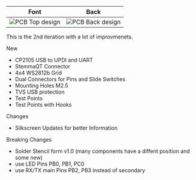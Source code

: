|     Font      |     Back      |
| ------------- | ------------- |
|![PCB Top design](https://github.com/<<repo_name>>/releases/download/<<tag>>/<<ID>>_<<project_name>>_<<version>>_PCBdraw_Top.png)|![PCB Back design](https://github.com/<<repo_name>>/releases/download/<<tag>>/<<ID>>_<<project_name>>_<<version>>_PCBdraw_Back.png)|

This is the 2nd iteration with a lot of improvmenets. 

New
* CP2105 USB to UPDI and UART
* StemmaQT Connector
* 4x4 WS2812b Grid 
* Dual Connectors for Pins and Slide Switches
* Mounting Holes M2.5
* TVS USB protection
* Test Points 
* Test Points with Hooks

Changes
* Silkscreen Updates for better Information

Breaking Changes
* Solder Stencil form v1.0 (many components have a diffent position and some new)
* use LED Pins PB0, PB1, PC0
* use RX/TX main Pins PB2, PB3 instead of secondary
